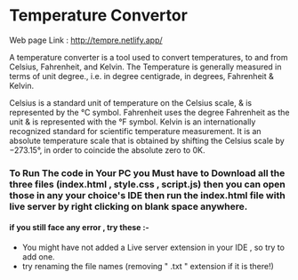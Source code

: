 # Temperature Convertor 

Web page Link : http://tempre.netlify.app/

A temperature converter is a tool used to convert temperatures, to and from Celsius, Fahrenheit, and Kelvin. The Temperature is generally measured in terms of unit degree., i.e. in degree centigrade, in degrees, Fahrenheit & Kelvin.
 
 Celsius is a standard unit of temperature on the Celsius scale, & is represented by the °C symbol.
 Fahrenheit uses the degree Fahrenheit as the unit & is represented with the °F symbol.
 Kelvin is an internationally recognized standard for scientific temperature measurement. It is an absolute temperature scale that is obtained by shifting the Celsius     scale by −273.15°, in order to coincide the absolute zero to 0K.

 ### To Run The code in Your PC you Must have to Download all the three files (index.html , style.css , script.js) then you can open those in any your choice's IDE then      run the index.html file with live server by right clicking on blank space anywhere.
 
 #### if you still face any error , try these :-
 - You might have not added a Live server extension in your IDE , so try to add one.
 - try renaming the file names (removing " .txt " extension if it is there!)
   
